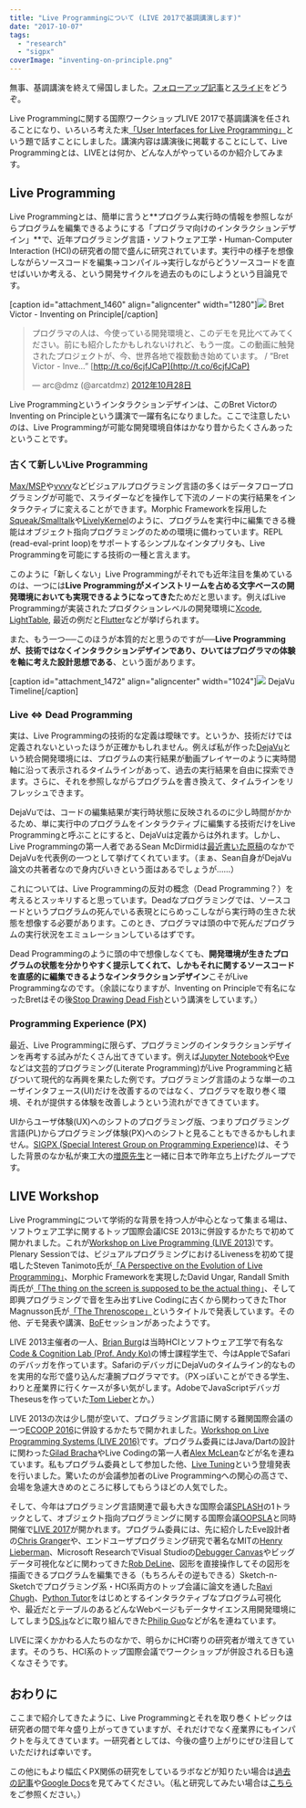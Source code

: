 ```yaml
---
title: "Live Programmingについて (LIVE 2017で基調講演します)"
date: "2017-10-07"
tags: 
  - "research"
  - "sigpx"
coverImage: "inventing-on-principle.png"
---
```


無事、基調講演を終えて帰国しました。[フォローアップ記事](https://junkato.jp/ja/live-programming/)と[スライド](https://junkato.jp/publications/live2017-kato-keynote-slides.pdf)をどうぞ。

Live Programmingに関する国際ワークショップLIVE 2017で基調講演を任されることになり、いろいろ考えた末[「User Interfaces for Live Programming」](https://2017.splashcon.org/event/live-2017-keynote-a)という題で話すことにしました。講演内容は講演後に掲載することにして、Live Programmingとは、LIVEとは何か、どんな人がやっているのか紹介してみます。

## Live Programming

Live Programmingとは、簡単に言うと**プログラム実行時の情報を参照しながらプログラムを編集できるようにする「プログラマ向けのインタラクションデザイン」**で、近年プログラミング言語・ソフトウェア工学・Human-Computer Interaction (HCI)の研究者の間で盛んに研究されています。実行中の様子を想像しながらソースコードを編集→コンパイル→実行しながらどうソースコードを直せばいいか考える、という開発サイクルを過去のものにしようという目論見です。

\[caption id="attachment\_1460" align="aligncenter" width="1280"\][![](/images/inventing-on-principle.png)](https://vimeo.com/36579366) Bret Victor - Inventing on Principle\[/caption\]

> プログラマの人は、今使っている開発環境と、このデモを見比べてみてください。前にも紹介したかもしれないけれど、もう一度。この動画に触発されたプロジェクトが、今、世界各地で複数動き始めています。 / “Bret Victor - Inve…” [http://t.co/6cjfJCaP](http://t.co/6cjfJCaP)
> 
> — arc@dmz (@arcatdmz) [2012年10月28日](https://twitter.com/arcatdmz/status/262493485624619008?ref_src=twsrc%5Etfw)

Live Programmingというインタラクションデザインは、このBret VictorのInventing on Principleという講演で一躍有名になりました。ここで注意したいのは、Live Programmingが可能な開発環境自体はかなり昔からたくさんあったということです。

### 古くて新しいLive Programming

[Max/MSP](https://cycling74.com/products/max/)や[vvvv](https://vvvv.org/)などビジュアルプログラミング言語の多くはデータフロープログラミングが可能で、スライダーなどを操作して下流のノードの実行結果をインタラクティブに変えることができます。Morphic Frameworkを採用した[Squeak/Smalltalk](http://squeak.org/)や[LivelyKernel](https://www.lively-kernel.org/)のように、プログラムを実行中に編集できる機能はオブジェクト指向プログラミングのための環境に備わっています。REPL (read-eval-print loop)をサポートするシンプルなインタプリタも、Live Programmingを可能にする技術の一種と言えます。

このように「新しくない」Live Programmingがそれでも近年注目を集めているのは、一つには**Live Programmingがメインストリームを占める文字ベースの開発環境においても実現できるようになってきた**ためだと思います。例えばLive Programmingが実装されたプロダクションレベルの開発環境に[Xcode](https://www.macstories.net/mac/xcode-6-live-rendering-visual-view-debugging-and-swift/), [LightTable](https://www.youtube.com/watch?v=H58-n7uldoU), 最近の例だと[Flutter](https://flutter.io/)などが挙げられます。

また、もう一つ──このほうが本質的だと思うのですが──**Live Programmingが、技術ではなくインタラクションデザインであり、ひいてはプログラマの体験を軸に考えた設計思想である**、という面があります。

\[caption id="attachment\_1472" align="aligncenter" width="1024"\][![](/images/fig6-timeline-1024x332.png)](https://junkato.jp/ja/dejavu/) DejaVu Timeline\[/caption\]

### Live ⇔ Dead Programming

実は、Live Programmingの技術的な定義は曖昧です。というか、技術だけでは定義されないといったほうが正確かもしれません。例えば私が作った[DejaVu](https://junkato.jp/ja/dejavu/)という統合開発環境には、プログラムの実行結果が動画プレイヤーのように実時間軸に沿って表示されるタイムラインがあって、過去の実行結果を自由に探索できます。さらに、それを参照しながらプログラムを書き換えて、タイムラインをリフレッシュできます。

DejaVuでは、コードの編集結果が実行時状態に反映されるのに少し時間がかかるため、単に実行中のプログラムをインタラクティブに編集する技術だけをLive Programmingと呼ぶことにすると、DejaVuは定義からは外れます。しかし、Live Programmingの第一人者であるSean McDirmidは[最近書いた原稿](https://2017.splashcon.org/track/live-2017#A-Brief-Intro-to-Live-Programming)のなかでDejaVuを代表例の一つとして挙げてくれています。（まぁ、Sean自身がDejaVu論文の共著者なので身内びいきという面はあるでしょうが……）

これについては、Live Programmingの反対の概念（Dead Programming？）を考えるとスッキリすると思っています。Deadなプログラミングでは、ソースコードというプログラムの死んでいる表現とにらめっこしながら実行時の生きた状態を想像する必要があります。このとき、プログラマは頭の中で死んだプログラムの実行状況をエミュレーションしているはずです。

Dead Programmingのように頭の中で想像しなくても、**開発環境が生きたプログラムの状態を分かりやすく提示してくれて、しかもそれに関するソースコードを直感的に編集できるようなインタラクションデザイン**こそがLive Programmingなのです。（余談になりますが、Inventing on Principleで有名になったBretはその後[Stop Drawing Dead Fish](https://vimeo.com/64895205)という講演をしています。）

### Programming Experience (PX)

最近、Live Programmingに限らず、プログラミングのインタラクションデザインを再考する試みがたくさん出てきています。例えば[Jupyter Notebook](http://jupyter.org)や[Eve](http://witheve.com/)などは文芸的プログラミング(Literate Programming)がLive Programmingと結びついて現代的な再興を果たした例です。プログラミング言語のような単一のユーザインタフェース(UI)だけを改善するのではなく、プログラマを取り巻く環境、それが提供する体験を改善しようという流れができてきています。

UIからユーザ体験(UX)へのシフトのプログラミング版、つまりプログラミング言語(PL)からプログラミング体験(PX)へのシフトと見ることもできるかもしれません。[SIGPX (Special Interest Group on Programming Experience)](https://sigpx.org/)は、そうした背景のなか私が東工大の[増原先生](http://prg.is.titech.ac.jp/ja/)と一緒に日本で昨年立ち上げたグループです。

## LIVE Workshop

Live Programmingについて学術的な背景を持つ人が中心となって集まる場は、ソフトウェア工学に関するトップ国際会議ICSE 2013に併設するかたちで初めて開かれました。これが[Workshop on Live Programming (LIVE 2013)](http://liveprogramming.github.io/2013/about.html)です。Plenary Sessionでは、ビジュアルプログラミングにおけるLivenessを初めて提唱したSteven Tanimoto氏が[「A Perspective on the Evolution of Live Programming」](http://liveprogramming.github.io/2013/papers/liveness.pdf)、Morphic Frameworkを実現したDavid Ungar, Randall Smith両氏が[「The thing on the screen is supposed to be the actual thing」](http://davidungar.net/Live2013/Live_2013.html)、そして即興プログラミングで音を生み出すLive Codingに古くから関わってきたThor Magnusson氏が[「The Threnoscope」](http://liveprogramming.github.io/2013/papers/thor.pdf)というタイトルで発表しています。その他、デモ発表や講演、[BoF](https://en.wikipedia.org/wiki/Birds_of_a_feather_%28computing%29)セッションがあったようです。

LIVE 2013主催者の一人、[Brian Burg](http://brrian.org/)は当時HCIとソフトウェア工学で有名な[Code & Cognition Lab (Prof. Andy Ko)](http://faculty.washington.edu/ajko/)の博士課程学生で、今はAppleでSafariのデバッガを作っています。SafariのデバッガにDejaVuのタイムライン的なものを実用的な形で盛り込んだ凄腕プログラマです。（PXっぽいことができる学生、わりと産業界に行くケースが多い気がします。AdobeでJavaScriptデバッガTheseusを作っていた[Tom Lieber](http://alltom.com/)とか。）

LIVE 2013の次は少し間が空いて、プログラミング言語に関する難関国際会議の一つ[ECOOP 2016](https://2016.ecoop.org/)に併設するかたちで開かれました。[Workshop on Live Programming Systems (LIVE 2016)](https://2016.ecoop.org/track/LIVE-2016)です。プログラム委員にはJava/Dartの設計に関わった[Gilad Bracha](http://bracha.org/Site/Home.html)やLive Codingの第一人者[Alex McLean](http://slab.org/)などが名を連ねています。私もプログラム委員として参加した他、[Live Tuning](https://junkato.jp/live-tuning)という登壇発表を行いました。驚いたのが会議参加者のLive Programmingへの関心の高さで、会場を急遽大きめのところに移してもらうほどの人気でした。

そして、今年はプログラミング言語関連で最も大きな国際会議[SPLASH](https://2017.splashcon.org/home)の1トラックとして、オブジェクト指向プログラミングに関する国際会議[OOPSLA](https://2017.splashcon.org/track/splash-2017-OOPSLA)と同時開催で[LIVE 2017](https://2017.splashcon.org/track/live-2017#program)が開かれます。プログラム委員には、先に紹介したEve設計者の[Chris Granger](http://www.chris-granger.com/)や、エンドユーザプログラミング研究で著名なMITの[Henry Lieberman](http://web.media.mit.edu/~lieber/)、Microsoft ResearchでVisual Studioの[Debugger Canvas](https://marketplace.visualstudio.com/items?itemName=DebuggerCanvasTeam.DebuggerCanvas)やビッグデータ可視化などに関わってきた[Rob DeLine](https://www.microsoft.com/en-us/research/people/rdeline/)、図形を直接操作してその図形を描画できるプログラムを編集できる（もちろんその逆もできる）Sketch-n-Sketchでプログラミング系・HCI系両方のトップ会議に論文を通した[Ravi Chugh](http://people.cs.uchicago.edu/~rchugh/)、[Python Tutor](http://pythontutor.com)をはじめとするインタラクティブなプログラム可視化や、最近だとテーブルのあるどんなWebページもデータサイエンス用開発環境にしてしまう[DS.js](http://pgbovine.net/dsjs-paper.htm)などに取り組んできた[Philip Guo](http://pgbovine.net)などが名を連ねています。

LIVEに深くかかわる人たちのなかで、明らかにHCI寄りの研究者が増えてきています。そのうち、HCI系のトップ国際会議でワークショップが併設される日も遠くなさそうです。

## おわりに

ここまで紹介してきたように、Live Programmingとそれを取り巻くトピックは研究者の間で年々盛り上がってきていますが、それだけでなく産業界にもインパクトを与えてきています。一研究者としては、今後の盛り上がりにぜひ注目していただければ幸いです。

この他にもより幅広くPX関係の研究をしているラボなどが知りたい場合は[過去の記事](https://junkato.jp/ja/blog/2013/09/27/devenv-research-labs/)や[Google Docs](https://docs.google.com/document/d/176yfANBFr0txgYJSROFPEdGkPwXhicrP9YZu_bJlgyg/edit)を見てみてください。（私と研究してみたい場合は[こちら](https://junkato.jp/ja/collaborations/)をご参照ください。）
